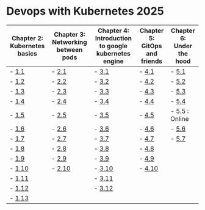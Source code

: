 # Devops with Kubernetes 2025

| Chapter 2: Kubernetes basics                                                                  | Chapter 3: Networking between pods                                                          | Chapter 4: Introduction to google kubernetes engine                                         | Chapter 5: GitOps and friends                                                               | Chapter 6: Under the hood                                                                                              |
|-----------------------------------------------------------------------------------------------|---------------------------------------------------------------------------------------------|---------------------------------------------------------------------------------------------|---------------------------------------------------------------------------------------------|------------------------------------------------------------------------------------------------------------------------|
| - [1.1](https://github.com/PacoZG/devops-with-kubernetes-2025/tree/1.1/log_output)            | - [2.1](https://github.com/PacoZG/devops-with-kubernetes-2025/tree/2.1/pingpong-log-output) | - [3.1](https://github.com/PacoZG/devops-with-kubernetes-2025/tree/3.1/pingpong-log-output) | - [4.1](https://github.com/PacoZG/devops-with-kubernetes-2025/tree/4.1/pingpong-log-output) | - [5.1](https://github.com/PacoZG/devops-with-kubernetes-2025/tree/5.1/Chapter_6/5_01_Diy_Crd-and-controller)          |
| - [1.2](https://github.com/PacoZG/devops-with-kubernetes-2025/tree/1.2/project)               | - [2.2](https://github.com/PacoZG/devops-with-kubernetes-2025/tree/2.2/project)             | - [3.2](https://github.com/PacoZG/devops-with-kubernetes-2025/tree/3.2/pingpong-log-output) | - [4.2](https://github.com/PacoZG/devops-with-kubernetes-2025/tree/4.2/project)             | - [5.2](https://github.com/PacoZG/devops-with-kubernetes-2025/tree/5.2/Chapter_6/5_02_Istion_mesh)                     |
| - [1.3](https://github.com/PacoZG/devops-with-kubernetes-2025/tree/1.3/log_output)            | - [2.3](https://github.com/PacoZG/devops-with-kubernetes-2025/tree/2.3/pingpong-log-output) | - [3.3](https://github.com/PacoZG/devops-with-kubernetes-2025/tree/3.3/pingpong-log-output) | - [4.3](https://github.com/PacoZG/devops-with-kubernetes-2025/tree/4.3/project)             | - [5.3](https://github.com/PacoZG/devops-with-kubernetes-2025/tree/5.3/Chapter_6/5_03_log-app-service-mesh)            |
| - [1.4](https://github.com/PacoZG/devops-with-kubernetes-2025/tree/1.4/project)               | - [2.4](https://github.com/PacoZG/devops-with-kubernetes-2025/tree/2.4/project)             | - [3.4](https://github.com/PacoZG/devops-with-kubernetes-2025/tree/3.4/pingpong-log-output) | - [4.4](https://github.com/PacoZG/devops-with-kubernetes-2025/tree/4.4/pingpong-log-output) | - [5.4](https://github.com/PacoZG/devops-with-kubernetes-2025/tree/5.4/Chapter_6/5_04_wikipedie-with-init-and-sidecar) |
| - [1.5](https://github.com/PacoZG/devops-with-kubernetes-2025/tree/1.5/project)               | - [2.5](https://github.com/PacoZG/devops-with-kubernetes-2025/tree/2.5/pingpong-log-output) | - [3.5](https://github.com/PacoZG/devops-with-kubernetes-2025/tree/3.5/project)             | - [4.5](https://github.com/PacoZG/devops-with-kubernetes-2025/tree/4.5/project)             | - 5.5 : Online                                                                                                         |
| - [1.6](https://github.com/PacoZG/devops-with-kubernetes-2025/tree/1.6/project)               | - [2.6](https://github.com/PacoZG/devops-with-kubernetes-2025/tree/2.6/project)             | - [3.6](https://github.com/PacoZG/devops-with-kubernetes-2025/tree/3.6/project)             | - [4.6](https://github.com/PacoZG/devops-with-kubernetes-2025/tree/4.6/project)             | - [5.6](https://github.com/PacoZG/devops-with-kubernetes-2025/tree/5.6/Chapter_6/5_06_Trying-serverless)               |
| - [1.7](https://github.com/PacoZG/devops-with-kubernetes-2025/tree/1.7/log_output)            | - [2.7](https://github.com/PacoZG/devops-with-kubernetes-2025/tree/2.7/pingpong-log-output) | - [3.7](https://github.com/PacoZG/devops-with-kubernetes-2025/tree/3.7/project)             | - [4.7](https://github.com/PacoZG/devops-with-kubernetes-2025/tree/4.7/pingpong-log-output) | - [5.7](https://github.com/PacoZG/devops-with-kubernetes-2025/tree/5.7/Chapter_6/5_07_Deploy-to-serverless)            |
| - [1.8](https://github.com/PacoZG/devops-with-kubernetes-2025/tree/1.8/project)               | - [2.8](https://github.com/PacoZG/devops-with-kubernetes-2025/tree/2.8/project)             | - [3.8](https://github.com/PacoZG/devops-with-kubernetes-2025/tree/3.8/project)             | - [4.8](https://github.com/PacoZG/devops-with-kubernetes-2025/tree/4.8/project)             |
| - [1.9](https://github.com/PacoZG/devops-with-kubernetes-2025/tree/1.9/pingpong-log-output)   | - [2.9](https://github.com/PacoZG/devops-with-kubernetes-2025/tree/2.9/project)             | - [3.9](https://github.com/PacoZG/devops-with-kubernetes-2025/tree/3.9/project)             | - [4.9](https://github.com/PacoZG/devops-with-kubernetes-2025/tree/4.9/project)             |
| - [1.10](https://github.com/PacoZG/devops-with-kubernetes-2025/tree/1.10/pingpong-log-output) | - [2.10](https://github.com/PacoZG/devops-with-kubernetes-2025/tree/2.10/project)           | - [3.10](https://github.com/PacoZG/devops-with-kubernetes-2025/tree/3.10/project)           | - [4.10](https://github.com/PacoZG/devops-with-kubernetes-2025/tree/4.10/project)           |
| - [1.11](https://github.com/PacoZG/devops-with-kubernetes-2025/tree/1.11/pingpong-log-output) |                                                                                             | - [3.11](https://github.com/PacoZG/devops-with-kubernetes-2025/tree/3.11/project)           |
| - [1.12](https://github.com/PacoZG/devops-with-kubernetes-2025/tree/1.12/project)             |                                                                                             | - [3.12](https://github.com/PacoZG/devops-with-kubernetes-2025/tree/3.12/project)           |
| - [1.13](https://github.com/PacoZG/devops-with-kubernetes-2025/tree/1.13/project)             |

